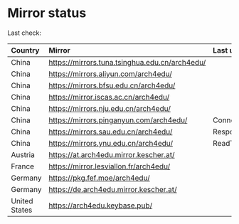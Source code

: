 <script src="./time.js"></script>
# Mirror status
Last check: <script type="text/javascript">localize(1669407714.5006878);</script>

|Country|Mirror|Last update|
|:------|:-----|:----------|
|China|https://mirrors.tuna.tsinghua.edu.cn/arch4edu/|<script type="text/javascript">localize(1669358387);</script>|
|China|https://mirrors.aliyun.com/arch4edu/|<script type="text/javascript">localize(1669271735);</script>|
|China|https://mirrors.bfsu.edu.cn/arch4edu/|<script type="text/javascript">localize(1669358387);</script>|
|China|https://mirror.iscas.ac.cn/arch4edu/|<script type="text/javascript">localize(1669358387);</script>|
|China|https://mirrors.nju.edu.cn/arch4edu/|<script type="text/javascript">localize(1669358387);</script>|
|China|https://mirrors.pinganyun.com/arch4edu/|ConnectTimeout|
|China|https://mirrors.sau.edu.cn/arch4edu/|Response 500|
|China|https://mirrors.ynu.edu.cn/arch4edu/|ReadTimeout|
|Austria|https://at.arch4edu.mirror.kescher.at/|<script type="text/javascript">localize(1669358387);</script>|
|France|https://mirror.lesviallon.fr/arch4edu/|<script type="text/javascript">localize(1669358387);</script>|
|Germany|https://pkg.fef.moe/arch4edu/|<script type="text/javascript">localize(1669358387);</script>|
|Germany|https://de.arch4edu.mirror.kescher.at/|<script type="text/javascript">localize(1669358387);</script>|
|United States|https://arch4edu.keybase.pub/|<script type="text/javascript">localize(1669358387);</script>|

<script src="./tablefilter/tablefilter.js"></script>
<script src="./table.js"></script>